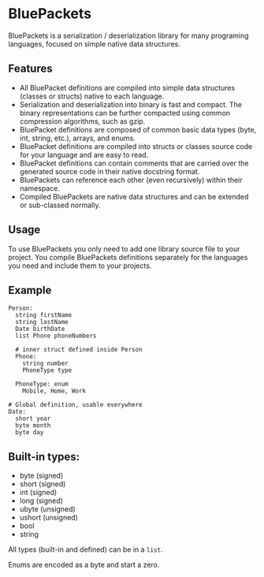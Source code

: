 # BluePackets

BluePackets is a serialization / deserialization library for many programing languages, focused on simple native data structures.

## Features

- All BluePacket definitions are compiled into simple data structures (classes or structs) native to each language.
- Serialization and deserialization into binary is fast and compact. The binary representations can be further compacted using common compression algorithms, such as gzip.
- BluePacket definitions are composed of common basic data types (byte, int, string, etc.), arrays, and enums.
- BluePacket definitions are compiled into structs or classes source code for your language and are easy to read.
- BluePacket definitions can contain comments that are carried over the generated source code in their native docstring format.
- BluePackets can reference each other (even recursively) within their namespace.
- Compiled BluePackets are native data structures and can be extended or sub-classed normally.

## Usage

To use BluePackets you only need to add one library source file to your project.
You compile BluePackets definitions separately for the languages you need and include them to your projects.

## Example

```
Person:
  string firstName
  string lastName
  Date birthDate
  list Phone phoneNumbers

  # inner struct defined inside Person
  Phone:
    string number
    PhoneType type

  PhoneType: enum
    Mobile, Home, Work

# Global definition, usable everywhere
Date:
  short year
  byte month
  byte day
```

## Built-in types:

- byte (signed)
- short (signed)
- int (signed)
- long (signed)
- ubyte (unsigned)
- ushort (unsigned)
- bool
- string

All types (built-in and defined) can be in a `list`.

Enums are encoded as a byte and start a zero.

